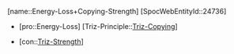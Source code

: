 ﻿---
type: TrizContradiction
aliases:
- Energy-Loss+Copying-Strength
license: CC BY-SA 4.0
copyright: https://github.com/SpocWeb
IsDeleted: false
IsReadOnly: false
Confidential: public
tags: 
- Triz/Contradiction
---
[name::Energy-Loss+Copying-Strength]
[SpocWebEntityId::24736]
+ [pro::Energy-Loss]
[Triz-Principle::[Triz-Copying](tech/Triz/Principle/Triz-Copying.md)]
- [con::[Triz-Strength](tech/Triz/Parameter/Triz-Strength.md)]

